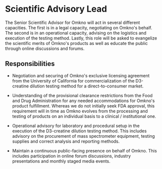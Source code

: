 # Scientific Advisory Lead

The Senior Scientific Advisor for Omkno will act in several different capacities. The first is in a legal capacity, negotiating on Omkno's behalf. The second is in an operational capacity, advising on the logistics and execution of the testing method. Lastly, this role will be asked to evangelize the scientific merits of Omkno's products as well as educate the public through online discussions and forums.

## Responsibilities

* Negotiation and securing of Omkno's exclusive licensing agreement from the University of California for commercialization of the D3-creatine dilution testing method for a direct-to-consumer market.

* Understanding of the provisional clearance restrictions from the Food and Drug Administration for any needed accommodations for Omkno's product fulfillment. Whereas we do not initially seek FDA approval, this requirement will in time as Omkno evolves from the processing and testing of products on an individual basis to a clinical / institutional one.

* Operational advisory for laboratory and procedural setup in the execution of the D3-creatine dilution testing method. This includes advisory on the procurement of mass spectrometer equipment, testing supplies and correct analysis and reporting methods.

* Maintain a continuous public-facing presence on behalf of Omkno. This includes participation in online forum discussions, industry presentations and monthly staged media events.
